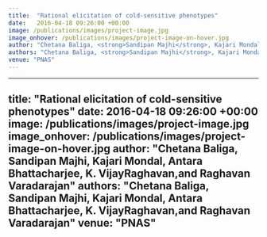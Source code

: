 ```yaml
---
title:  "Rational elicitation of cold-sensitive phenotypes"
date:   2016-04-18 09:26:00 +00:00
image: /publications/images/project-image.jpg
image_onhover: /publications/images/project-image-on-hover.jpg
author: "Chetana Baliga, <strong>Sandipan Majhi</strong>, Kajari Mondal, Antara Bhattacharjee, K. VijayRaghavan,and Raghavan Varadarajan"
authors: "Chetana Baliga, <strong>Sandipan Majhi</strong>, Kajari Mondal, Antara Bhattacharjee, K. VijayRaghavan,and Raghavan Varadarajan"
venue: "PNAS"
---
```


---
title:  "Rational elicitation of cold-sensitive phenotypes"
date:   2016-04-18 09:26:00 +00:00
image: /publications/images/project-image.jpg
image_onhover: /publications/images/project-image-on-hover.jpg
author: "Chetana Baliga, <strong>Sandipan Majhi</strong>, Kajari Mondal, Antara Bhattacharjee, K. VijayRaghavan,and Raghavan Varadarajan"
authors: "Chetana Baliga, <strong>Sandipan Majhi</strong>, Kajari Mondal, Antara Bhattacharjee, K. VijayRaghavan,and Raghavan Varadarajan"
venue: "PNAS"
---
